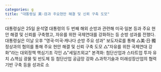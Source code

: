 ```yaml
---
categories: g
title: "대통령실 美·日과 주요현안 해결 및 신뢰 구축 도모"
---
```

대통령실은 25일 윤석열 대통령의 두 번째 해외 순방과 관련해 미국·일본 등과 주요 현안 해결 및 신뢰를 구축했고, 자유를 위한 국제연대를 강화하는 등 순방 성과를 전했다.대통령실은 이날 오후 "영국·미국·캐나다 순방 주요 성과" 보도자료를 통해 △美·日·獨 정상과의 협의를 통해 주요 현안 해결 및 신뢰 구축 도모 △"자유를 위한 국제연대 강화"라는 대외정책 핵심기조 각인 △"세일즈외교" 본격화: 첨단산업과 스타트업 투자 유치 △핵심 광물 및 반도체 등 첨단산업 공급망 강화 △과학기술과 미래성장산업의 협력 기반 구축 등을 성과로 소